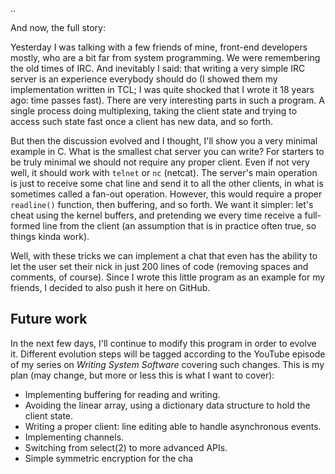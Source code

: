 

..

And now, the full story:

Yesterday I was talking with a few friends of mine, front-end developers mostly, who are a bit far from system programming. We were remembering the old times of IRC. And inevitably I said: that writing a very simple IRC server is an experience everybody should do (I showed them my implementation written in TCL; I was quite shocked that I wrote it 18 years ago: time passes fast). There are very interesting parts in such a program. A single process doing multiplexing, taking the client state and trying to access such state fast once a client has new data, and so forth.

But then the discussion evolved and I thought, I'll show you a very minimal example in C. What is the smallest chat server you can write? For starters to be truly minimal we should not require any proper client. Even if not very well, it should work with `telnet` or `nc` (netcat). The server's main operation is just to receive some chat line and send it to all the other clients, in what is sometimes called a fan-out operation. However, this would require a proper `readline()` function, then buffering, and so forth. We want it simpler: let's cheat using the kernel buffers, and pretending we every time receive a full-formed line from the client (an assumption that is in practice often true, so things kinda work).

Well, with these tricks we can implement a chat that even has the ability to let the user set their nick in just 200 lines of code (removing spaces and comments, of course). Since I wrote this little program as an example for my friends, I decided to also push it here on GitHub.

## Future work

In the next few days, I'll continue to modify this program in order to evolve it. Different evolution steps will be tagged according to the YouTube episode of my series on *Writing System Software* covering such changes. This is my plan (may change, but more or less this is what I want to cover):

* Implementing buffering for reading and writing.
* Avoiding the linear array, using a dictionary data structure to hold the client state.
* Writing a proper client: line editing able to handle asynchronous events.
* Implementing channels.
* Switching from select(2) to more advanced APIs.
* Simple symmetric encryption for the cha


